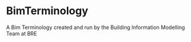 # BimTerminology
A Bim Terminology created and run by the Building Information Modelling Team at BRE
